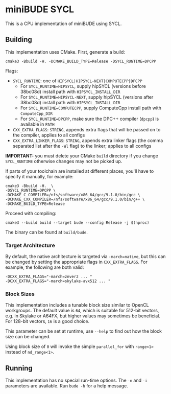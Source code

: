 # miniBUDE SYCL

This is a CPU implementation of miniBUDE using SYCL.

## Building

This implementation uses CMake.
First, generate a build:

    cmake3 -Bbuild -H. -DCMAKE_BUILD_TYPE=Release -DSYCL_RUNTIME=DPCPP 

Flags:

* `SYCL_RUNTIME`: one of `HIPSYCL|HIPSYCL-NEXT|COMPUTECPP|DPCPP`
  * For `SYCL_RUNTIME=HIPSYCL`, supply hipSYCL (versions before 38bc08d) install path with `HIPSYCL_INSTALL_DIR`
  * For `SYCL_RUNTIME=HIPSYCL-NEXT`, supply hipSYCL (versions after 38bc08d) install path with `HIPSYCL_INSTALL_DIR`
  * For `SYCL_RUNTIME=COMPUTECPP`, supply ComputeCpp install path with `ComputeCpp_DIR`
  * For `SYCL_RUNTIME=DPCPP`, make sure the DPC++ compiler (`dpcpp`) is available in `PATH`
* `CXX_EXTRA_FLAGS`: `STRING`, appends extra flags that will be passed on to the compiler, applies to all configs
* `CXX_EXTRA_LINKER_FLAGS`: `STRING`, appends extra linker flags (the comma separated list after the `-Wl` flag) to the linker; applies to all configs

**IMPORTANT:** you must delete your CMake `build` directory if you change `SYCL_RUNTIME` otherwise changes may not be picked up.

If parts of your toolchain are installed at different places, you'll have to specify it manually, for example:

    cmake3 -Bbuild -H.  \
    -DSYCL_RUNTIME=DPCPP \
    -DCMAKE_C_COMPILER=/nfs/software/x86_64/gcc/9.1.0/bin/gcc \
    -DCMAKE_CXX_COMPILER=/nfs/software/x86_64/gcc/9.1.0/bin/g++ \
    -DCMAKE_BUILD_TYPE=Release


Proceed with compiling:

    cmake3 --build build --target bude --config Release -j $(nproc)

The binary can be found at `build/bude`.

### Target Architecture

By default, the native architecture is targeted via `-march=native`, but this can be changed by setting the appropriate flags in `CXX_EXTRA_FLAGS`.
For example, the following are both valid:

    -DCXX_EXTRA_FLAGS="-march=znver2 ... "
    -DCXX_EXTRA_FLAGS="-march=skylake-avx512 ... "

### Block Sizes

This implementation includes a tunable block size similar to OpenCL workgroups.
The default value is `64`, which is suitable for 512-bit vectors, e.g. in Skylake or A64FX, but higher values may sometimes be beneficial.
For 128-bit vectors, `16` is a good choice.

This parameter can be set at runtime, use `--help` to find out how the block size can be changed.

Using block size of `0` will invoke the simple `parallel_for` with `range<1>` instead of `nd_range<1>`.

## Running

This implementation has no special run-time options.
The `-n` and `-i` parameters are available.
Run `bude -h` for a help message.
